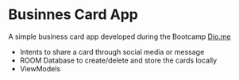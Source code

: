 # Businnes Card App
A simple business card app developed during the Bootcamp [Dio.me](dio.me)

- Intents to share a card through social media or message
- ROOM Database to create/delete and store the cards locally
- ViewModels
